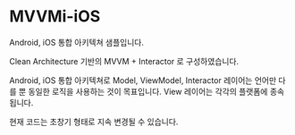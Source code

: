 # MVVMi-iOS
Android, iOS 통합 아키텍쳐 샘플입니다.

Clean Architecture 기반의 MVVM + Interactor 로 구성하였습니다.

Android, iOS 통합 아키텍쳐로 Model, ViewModel, Interactor 레이어는 언어만 다를 뿐 동일한 로직을 사용하는 것이 목표입니다.
View 레이어는 각각의 플랫폼에 종속됩니다.

현재 코드는 초창기 형태로 지속 변경될 수 있습니다.
